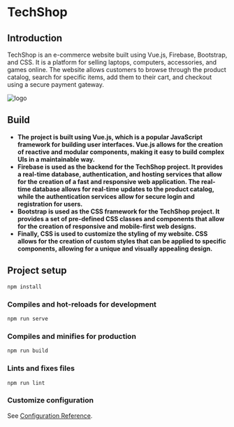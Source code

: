 # TechShop

## Introduction 
TechShop is an e-commerce website built using Vue.js, Firebase, Bootstrap, and CSS. It is a platform for selling laptops, computers, accessories, and games online. The website allows customers to browse through the product catalog, search for specific items, add them to their cart, and checkout using a secure payment gateway.


![logo](https://user-images.githubusercontent.com/107917621/224542699-c9e0158c-0298-4d81-850b-79a00f8a45de.png)

## Build 
* **The project is built using Vue.js, which is a popular JavaScript framework for building user interfaces. Vue.js allows for the creation of reactive and modular components, making it easy to build complex UIs in a maintainable way.**
* **Firebase is used as the backend for the TechShop project. It provides a real-time database, authentication, and hosting services that allow for the creation of a fast and responsive web application. The real-time database allows for real-time updates to the product catalog, while the authentication services allow for secure login and registration for users.**
* **Bootstrap is used as the CSS framework for the TechShop project. It provides a set of pre-defined CSS classes and components that allow for the creation of responsive and mobile-first web designs.**
* **Finally, CSS is used to customize the styling of my website. CSS allows for the creation of custom styles that can be applied to specific components, allowing for a unique and visually appealing design.**

## Project setup
```
npm install
```

### Compiles and hot-reloads for development
```
npm run serve
```

### Compiles and minifies for production
```
npm run build
```

### Lints and fixes files
```
npm run lint
```
### Customize configuration
See [Configuration Reference](https://cli.vuejs.org/config/).
